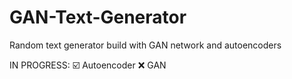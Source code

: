 # GAN-Text-Generator
Random text generator build with GAN network and autoencoders

IN PROGRESS:
  :ballot_box_with_check: Autoencoder
  :x: GAN
